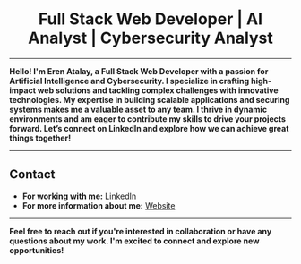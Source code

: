 

# <div align="center">Full Stack Web Developer | AI Analyst | Cybersecurity Analyst<div>

---

**Hello! I'm Eren Atalay, a Full Stack Web Developer with a passion for Artificial Intelligence and Cybersecurity. I specialize in crafting high-impact web solutions and tackling complex challenges with innovative technologies. My expertise in building scalable applications and securing systems makes me a valuable asset to any team. I thrive in dynamic environments and am eager to contribute my skills to drive your projects forward. Let’s connect on LinkedIn and explore how we can achieve great things together!**

---

## **Contact**

- **For working with me:** [LinkedIn](https://www.linkedin.com/in/eren-atalay-222460251/)
- **For more information about me:** [Website](https://atalayeren.com)

---

**Feel free to reach out if you're interested in collaboration or have any questions about my work. I'm excited to connect and explore new opportunities!**
